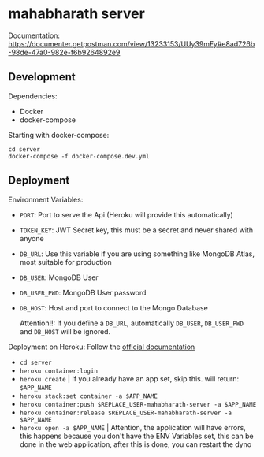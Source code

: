 # mahabharath server
Documentation: https://documenter.getpostman.com/view/13233153/UUy39mFy#e8ad726b-98de-47a0-982e-f6b9264892e9

## Development
Dependencies:
  * Docker
  * docker-compose

Starting with docker-compose:
  ```
  cd server
  docker-compose -f docker-compose.dev.yml
  ```

## Deployment
Environment Variables:
  * `PORT`: Port to serve the Api (Heroku will provide this automatically)
  * `TOKEN_KEY`: JWT Secret key, this must be a secret and never shared with anyone
  * `DB_URL`: Use this variable if you are using something like MongoDB Atlas, most suitable for production
  * `DB_USER`: MongoDB User
  * `DB_USER_PWD`: MongoDB User password
  * `DB_HOST`: Host and port to connect to the Mongo Database    

    Attention!!: If you define a `DB_URL`, automatically `DB_USER`, `DB_USER_PWD` and `DB_HOST` will be ignored.

Deployment on Heroku: Follow the [official documentation](https://devcenter.heroku.com/articles/container-registry-and-runtime)
  * `cd server`
  * `heroku container:login`
  * `heroku create` | If you already have an app set, skip this. will return: `$APP_NAME`
  * `heroku stack:set container -a $APP_NAME`
  * `heroku container:push $REPLACE_USER-mahabharath-server -a $APP_NAME`
  * `heroku container:release $REPLACE_USER-mahabharath-server -a $APP_NAME`
  * `heroku open -a $APP_NAME` | Attention, the application will have errors, this happens because you don't have the ENV Variables set, this can be done in the web application, after this is done, you can restart the dyno
